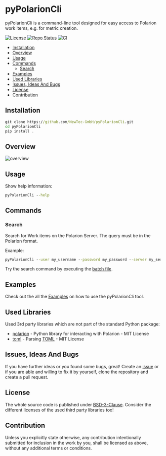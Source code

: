 # pyPolarionCli

pyPolarionCli is a command-line tool designed for easy access to Polarion work items, e.g. for metric creation.

[![License](https://img.shields.io/badge/license-bsd-3.svg)](https://choosealicense.com/licenses/bsd-3-clause/) [![Repo Status](https://www.repostatus.org/badges/latest/wip.svg)](https://www.repostatus.org/#wip) [![CI](https://github.com/NewTec-GmbH/pyPolarionCli/actions/workflows/ci.yml/badge.svg)](https://github.com/NewTec-GmbH/pyPolarionCli/actions/workflows/ci.yml)

* [Installation](#installation)
* [Overview](#overview)
* [Usage](#usage)
* [Commands](#commands)
  * [Search](#search)
* [Examples](#examples)
* [Used Libraries](#used-libraries)
* [Issues, Ideas And Bugs](#issues-ideas-and-bugs)
* [License](#license)
* [Contribution](#contribution)

## Installation

```cmd
git clone https://github.com/NewTec-GmbH/pyPolarionCli.git
cd pyPolarionCli
pip install .
```

## Overview

![overview](https://www.plantuml.com/plantuml/proxy?cache=no&src=https://raw.githubusercontent.com/NewTec-GmbH/pyPolarionCli/main/design/UML/context.puml)

## Usage

Show help information:

```cmd
pyPolarionCli --help
```

## Commands

### Search

Search for Work items on the Polarion Server.
The query must be in the Polarion format.

Example:

```cmd
pyPolarionCli --user my_username --password my_password --server my_server search --project my_project --query "author.id:myname"

```

Try the search command by executing the [batch file](./examples/search/search.bat).

## Examples

Check out the all the [Examples](./examples) on how to use the pyPolarionCli tool.

## Used Libraries

Used 3rd party libraries which are not part of the standard Python package:

* [polarion](https://pypi.org/project/polarion/) - Python library for interacting with Polarion - MIT License
* [toml](https://github.com/uiri/toml) - Parsing [TOML](https://en.wikipedia.org/wiki/TOML) - MIT License

## Issues, Ideas And Bugs

If you have further ideas or you found some bugs, great! Create an [issue](https://github.com/NewTec-GmbH/pyPolarionCli/issues) or if you are able and willing to fix it by yourself, clone the repository and create a pull request.

## License

The whole source code is published under [BSD-3-Clause](https://github.com/NewTec-GmbH/pyPolarionCli/blob/main/LICENSE).
Consider the different licenses of the used third party libraries too!

## Contribution

Unless you explicitly state otherwise, any contribution intentionally submitted for inclusion in the work by you, shall be licensed as above, without any additional terms or conditions.
